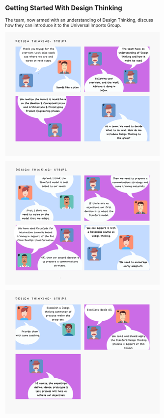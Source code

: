 ## Getting Started With Design Thinking

The team, now armed with an understanding of Design Thinking, discuss how they can introduce it to the Universal Imports Group.

![](assets/design-thinking-pe-strip2-page1.png)

![](assets/design-thinking-pe-strip2-page2.png)

![](assets/design-thinking-pe-strip2-page3.png)

